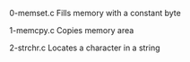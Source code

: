 0-memset.c	Fills memory with a constant byte

1-memcpy.c	Copies memory area

2-strchr.c	Locates a character in a string
